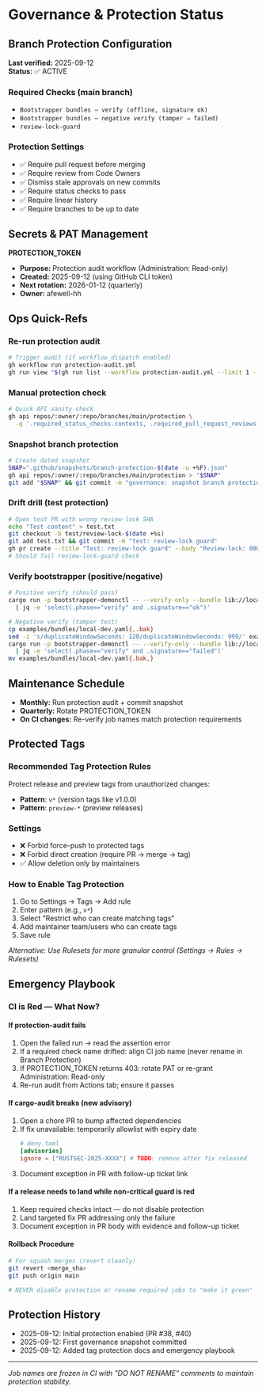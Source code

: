 # Governance & Protection Status

## Branch Protection Configuration
**Last verified:** 2025-09-12  
**Status:** ✅ ACTIVE

### Required Checks (main branch)
- `Bootstrapper bundles — verify (offline, signature ok)`
- `Bootstrapper bundles — negative verify (tamper ⇒ failed)`
- `review-lock-guard`

### Protection Settings
- ✅ Require pull request before merging
- ✅ Require review from Code Owners  
- ✅ Dismiss stale approvals on new commits
- ✅ Require status checks to pass
- ✅ Require linear history
- ✅ Require branches to be up to date

## Secrets & PAT Management
**PROTECTION_TOKEN**
- **Purpose:** Protection audit workflow (Administration: Read-only)
- **Created:** 2025-09-12 (using GitHub CLI token)
- **Next rotation:** 2026-01-12 (quarterly)
- **Owner:** afewell-hh

## Ops Quick-Refs

### Re-run protection audit
```bash
# Trigger audit (if workflow_dispatch enabled)
gh workflow run protection-audit.yml
gh run view "$(gh run list --workflow protection-audit.yml --limit 1 --json databaseId -q '.[0].databaseId')" --log
```

### Manual protection check
```bash
# Quick API sanity check
gh api repos/:owner/:repo/branches/main/protection \
  -q '.required_status_checks.contexts, .required_pull_request_reviews.require_code_owner_reviews' | jq .
```

### Snapshot branch protection
```bash
# Create dated snapshot
SNAP=".github/snapshots/branch-protection-$(date -u +%F).json"
gh api repos/:owner/:repo/branches/main/protection > "$SNAP"
git add "$SNAP" && git commit -m "governance: snapshot branch protection ($(date -u +%F))" && git push
```

### Drift drill (test protection)
```bash
# Open test PR with wrong review-lock SHA
echo "Test content" > test.txt
git checkout -b test/review-lock-$(date +%s)
git add test.txt && git commit -m "test: review-lock guard"
gh pr create --title "Test: review-lock guard" --body "Review-lock: 0000000000000000000000000000000000000000"
# Should fail review-lock-guard check
```

### Verify bootstrapper (positive/negative)
```bash
# Positive verify (should pass)
cargo run -p bootstrapper-demonctl -- --verify-only --bundle lib://local/preview-local-dev@0.0.1 \
  | jq -e 'select(.phase=="verify" and .signature=="ok")'

# Negative verify (tamper test)
cp examples/bundles/local-dev.yaml{,.bak}
sed -i 's/duplicateWindowSeconds: 120/duplicateWindowSeconds: 999/' examples/bundles/local-dev.yaml
cargo run -p bootstrapper-demonctl -- --verify-only --bundle lib://local/preview-local-dev@0.0.1 \
  | jq -e 'select(.phase=="verify" and .signature=="failed")'
mv examples/bundles/local-dev.yaml{.bak,}
```

## Maintenance Schedule
- **Monthly:** Run protection audit + commit snapshot
- **Quarterly:** Rotate PROTECTION_TOKEN
- **On CI changes:** Re-verify job names match protection requirements

## Protected Tags

### Recommended Tag Protection Rules
Protect release and preview tags from unauthorized changes:
- **Pattern**: `v*` (version tags like v1.0.0)
- **Pattern**: `preview-*` (preview releases)

### Settings
- ❌ Forbid force-push to protected tags
- ❌ Forbid direct creation (require PR → merge → tag)
- ✅ Allow deletion only by maintainers

### How to Enable Tag Protection
1. Go to Settings → Tags → Add rule
2. Enter pattern (e.g., `v*`)
3. Select "Restrict who can create matching tags"
4. Add maintainer team/users who can create tags
5. Save rule

*Alternative: Use Rulesets for more granular control (Settings → Rules → Rulesets)*

## Emergency Playbook

### CI is Red — What Now?

#### If protection-audit fails
1. Open the failed run → read the assertion error
2. If a required check name drifted: align CI job name (never rename in Branch Protection)
3. If PROTECTION_TOKEN returns 403: rotate PAT or re-grant Administration: Read-only
4. Re-run audit from Actions tab; ensure it passes

#### If cargo-audit breaks (new advisory)
1. Open a chore PR to bump affected dependencies
2. If fix unavailable: temporarily allowlist with expiry date
   ```toml
   # deny.toml
   [advisories]
   ignore = ["RUSTSEC-2025-XXXX"] # TODO: remove after fix released
   ```
3. Document exception in PR with follow-up ticket link

#### If a release needs to land while non-critical guard is red
1. Keep required checks intact — do not disable protection
2. Land targeted fix PR addressing only the failure
3. Document exception in PR body with evidence and follow-up ticket

#### Rollback Procedure
```bash
# For squash merges (revert cleanly)
git revert <merge_sha>
git push origin main

# NEVER disable protection or rename required jobs to "make it green"
```

## Protection History
- 2025-09-12: Initial protection enabled (PR #38, #40)
- 2025-09-12: First governance snapshot committed
- 2025-09-12: Added tag protection docs and emergency playbook

---
*Job names are frozen in CI with "DO NOT RENAME" comments to maintain protection stability.*
